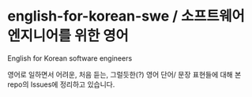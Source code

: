 # english-for-korean-swe / 소프트웨어엔지니어를 위한 영어
English for Korean software engineers

영어로 일하면서 어려운, 처음 듣는, 그럴듯한(?) 영어 단어/ 문장 표현들에 대해 본 repo의 Issues에 정리하고 있습니다.

